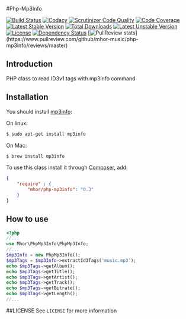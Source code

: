 #Php-Mp3Info

[![Build Status](https://travis-ci.org/mhor-music/php-mp3info.svg?branch=master)](https://travis-ci.org/mhor-music/php-mp3info) [![Codacy](https://www.codacy.com/project/badge/9783f65810cf4d71a659f441d7ea4123)](https://www.codacy.com/public/mhor-music/php-mp3info/master/dashboard) [![Scrutinizer Code Quality](https://scrutinizer-ci.com/g/mhor-music/php-mp3info/badges/quality-score.png?b=master)](https://scrutinizer-ci.com/g/mhor-music/php-mp3info/?branch=master) [![Code Coverage](https://scrutinizer-ci.com/g/mhor-music/php-mp3info/badges/coverage.png?b=master)](https://scrutinizer-ci.com/g/mhor-music/php-mp3info/?branch=master) [![Latest Stable Version](https://poser.pugx.org/mhor/php-mp3info/v/stable.png)](https://packagist.org/packages/mhor/php-mp3info) [![Total Downloads](https://poser.pugx.org/mhor/php-mp3info/downloads.png)](https://packagist.org/packages/mhor/php-mp3info) [![Latest Unstable Version](https://poser.pugx.org/mhor/php-mp3info/v/unstable.png)](https://packagist.org/packages/mhor/php-mp3info) [![License](https://poser.pugx.org/mhor/php-mp3info/license.png)](https://packagist.org/packages/mhor/php-mp3info) [![Dependency Status](https://www.versioneye.com/user/projects/53ac2c0ed043f95c24000021/badge.svg?style=flat)](https://www.versioneye.com/user/projects/53ac2c0ed043f95c24000021) [![PullReview stats](https://www.pullreview.com/github/mhor-music/php-mp3info/badges/master.svg?)](https://www.pullreview.com/github/mhor-music/php-mp3info/reviews/master)
## Introduction
PHP class to read ID3v1 tags with mp3info command

## Installation

You should install [mp3info](http://manpages.ubuntu.com/manpages/gutsy/man1/mp3info.1.html):

On linux:
```bash
$ sudo apt-get install mp3info
```

On Mac:
```bash
$ brew install mp3info
```

To use this class install it through [Composer](https://getcomposer.org/), add:
```json
{
    "require" : {
        "mhor/php-mp3info": "0.3"
    }
}
```

## How to use
```php
<?php
//...
use Mhor\PhpMp3Info\PhpMp3Info;
//...
$mp3Info = new PhpMp3Info();
$mp3Tags = $mp3Info->extractId3Tags('music.mp3');
echo $mp3Tags->getAlbum();
echo $mp3Tags->getTitle();
echo $mp3Tags->getArtist();
echo $mp3Tags->getTrack();
echo $mp3Tags->getBitrate();
echo $mp3Tags->getLength();
//...
```

##LICENSE
See `LICENSE` for more information



